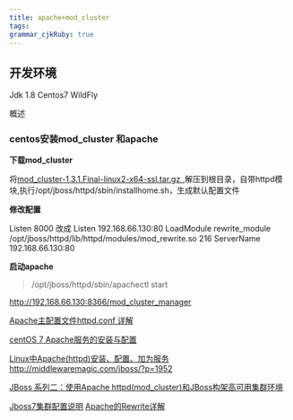 ```yaml
---
title: apache+mod_cluster
tags: 
grammar_cjkRuby: true
---
```



## 开发环境
Jdk 1.8
Centos7
WildFly

概述
### centos安装mod_cluster 和apache

**下载mod_cluster**

将[mod_cluster-1.3.1.Final-linux2-x64-ssl.tar.gz ](http://mod-cluster.jboss.org/mod_cluster/downloads/1-3-1-Final-bin),解压到根目录，自带httpd模块,执行/opt/jboss/httpd/sbin/installhome.sh，生成默认配置文件


**修改配置**


Listen 8000 改成 Listen 192.168.66.130:80
LoadModule rewrite_module /opt/jboss/httpd/lib/httpd/modules/mod_rewrite.so 
216 ServerName 192.168.66.130:80





**启动apache** 
>/opt/jboss/httpd/sbin/apachectl start


http://192.168.66.130:8366/mod_cluster_manager





[Apache主配置文件httpd.conf 详解](https://www.linuxidc.com/Linux/2015-02/113921.htm)

[centOS 7 Apache服务的安装与配置](http://blog.51cto.com/13525470/2070375)

[Linux中Apache(httpd)安装、配置、加为服务](https://blog.csdn.net/u010297957/article/details/50751656)
http://middlewaremagic.com/jboss/?p=1952

[JBoss 系列二：使用Apache httpd(mod_cluster)和JBoss构架高可用集群环境](https://blog.csdn.net/kylinsoong/article/details/12292707/)

[Jboss7集群配置说明](https://blog.csdn.net/xixixi9988/article/details/21651449)
[Apache的Rewrite详解](https://www.jianshu.com/p/103742cccaff)
